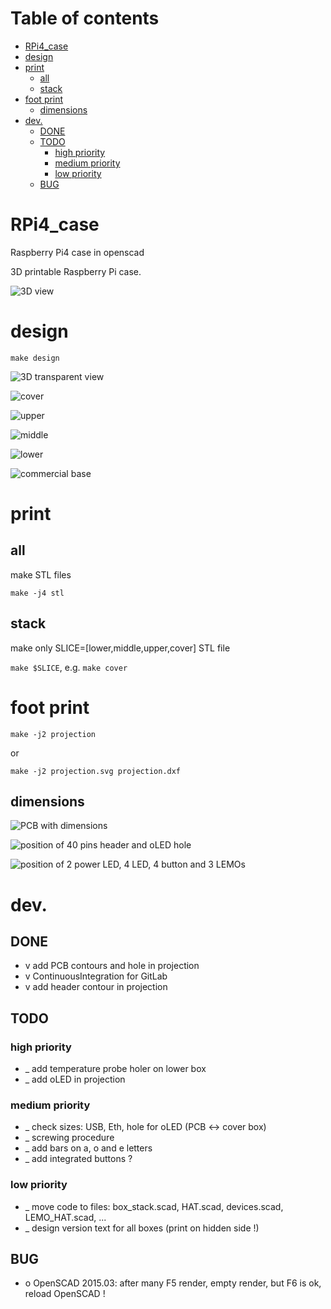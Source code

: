 <!--- begin@of@TOC --->
# Table of contents

-  [RPi4_case](#rpi4_case)
-  [design](#design)
-  [print](#print)
     -  [all](#all)
     -  [stack](#stack)
-  [foot print](#foot-print)
     -  [dimensions](#dimensions)
-  [dev.](#dev)
     -  [DONE](#done)
     -  [TODO](#todo)
          -  [high priority](#high-priority)
          -  [medium priority](#medium-priority)
          -  [low priority](#low-priority)
     -  [BUG](#bug)
<!--- end@of@TOC --->
# RPi4_case

Raspberry Pi4 case in openscad

3D printable Raspberry Pi case.

![3D view](3Dview.png)

# design

`make design`

![3D transparent view](3Dview_tranparent.png)

![cover](box_cover.png)

![upper](box_upper.png)

![middle](box_middle.png)

![lower](box_lower.png)

![commercial base](base_box.jpg)

# print

## all

make STL files

`make -j4 stl`

## stack

make only SLICE=[lower,middle,upper,cover] STL file

`make $SLICE`, e.g. `make cover`

# foot print

`make -j2 projection`

or

`make -j2 projection.svg projection.dxf`

## dimensions

![PCB with dimensions](2Dview_with_dimensions.png)

![position of 40 pins header and oLED hole](2Dview_position_header_oLED.png)

![position of 2 power LED, 4 LED, 4 button and 3 LEMOs](2Dview_position_LED_button_LEMO.png)

# dev.

## DONE

- v add PCB contours and hole in projection
- v ContinuousIntegration for GitLab
- v add header contour in projection

## TODO

### high priority

- _ add temperature probe holer on lower box
- _ add oLED in projection

### medium priority

- _ check sizes: USB, Eth, hole for oLED (PCB <-> cover box)
- _ screwing procedure
- _ add bars on a, o and e letters
- _ add integrated buttons ?

### low priority

- _ move code to files: box_stack.scad, HAT.scad, devices.scad, LEMO_HAT.scad, ...
- _ design version text for all boxes (print on hidden side !)

## BUG

- o OpenSCAD 2015.03: after many F5 render, empty render, but F6 is ok, reload OpenSCAD !
